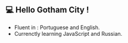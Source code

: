 ## :computer: Hello Gotham City !

- Fluent in : Portuguese and English.
- Currenctly learning JavaScript and Russian.







